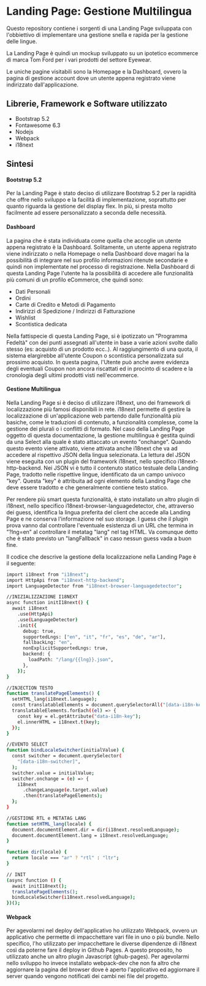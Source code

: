
# Landing Page: Gestione Multilingua

Questo repository contiene i sorgenti di una Landing Page sviluppata con l'obbiettivo di implementare una gestione snella e rapida per la gestione delle lingue.

La Landing Page è quindi un mockup sviluppato su un ipotetico ecommerce di marca Tom Ford per i vari prodotti del settore Eyewear. 

Le uniche pagine visitabili sono la Homepage e la Dashboard, ovvero la pagina di gestione account dove un utente appena registrato viene indirizzato dall'applicazione.


## Librerie, Framework e Software utilizzato

- Bootstrap 5.2
- Fontawesome 6.3
- Nodejs
- Webpack
- i18next


## Sintesi

#### Bootstrap 5.2
Per la Landing Page è stato deciso di utilizzare Bootstrap 5.2 per la rapidità che offre nello sviluppo e la facilità di implementazione, soprattutto per quanto riguarda la gestione del display flex.
In più, si presta molto facilmente ad essere personalizzato a seconda delle necessità.

#### Dashboard
La pagina che è stata individuata come quella che accoglie un utente appena registrato è la Dashboard. Solitamente, un utente appena registrato viene indirizzato o nella Homepage o nella Dashboard dove magari ha la possibilità di integrare nel suo profilo informazioni ritenute secondarie e quindi non implementate nel processo di registrazione.
Nella Dashboard di questa Landing Page l'utente ha la possibilità di accedere alle funzionalità più comuni di un profilo eCommerce, che quindi sono:

- Dati Personali
- Ordini
- Carte di Credito e Metodi di Pagamento
- Indirizzi di Spedizione / Indirizzi di Fatturazione
- Wishlist
- Scontistica dedicata

Nella fattispecie di questa Landing Page, si è ipotizzato un "Programma Fedeltà" con dei punti assegnati all'utente in base a varie azioni svolte dallo stesso (es: acquisto di un prodotto ecc..). Al raggiungimento di una quota, il sistema elargirebbe all'utente Coupon o scontistica personalizzata sul prossimo acquisto.
In questa pagina, l'Utente può anche avere evidenza degli eventuali Coupon non ancora riscattati ed in procinto di scadere e la cronologia degli ultimi prodotti visti nell'ecommerce.

#### Gestione Multilingua
Nella Landing Page si è deciso di utilizzare i18next, uno dei framework di localizzazione più famosi disponibili in rete.
i18next permette di gestire la localizzazione di un'applicazione web partendo dalle funzionalità più basiche, come le traduzioni di contenuto, a funzionalità complesse, come la gestione dei plurali o i conflitti di formato.
Nel caso della Landing Page oggetto di questa documentazione, la gestione multilingua è gestita quindi da una Select alla quale è stato attaccato un evento "onchange". Quando questo evento viene attivato, viene attivata anche i18next che va ad accedere al rispettivo JSON della lingua selezionata.
La lettura del JSON viene eseguita con un plugin del framework i18next, nello specifico i18next-http-backend.
Nei JSON vi è tutto il contenuto statico testuale della Landing Page, tradotto nelle rispettive lingue, identificato da un campo univoco "key". Questa "key" è attribuita ad ogni elemento della Landing Page che deve essere tradotto e che generalmente contiene testo statico.

Per rendere più smart questa funzionalità, è stato installato un altro plugin di i18next, nello specifico i18next-browser-languagedetector, che, attraverso dei guess, identifica la lingua preferita del client che accede alla Landing Page e ne conserva l'informazione nel suo storage. I guess che il plugin prova vanno dal controllare l'eventuale esistenza di un URL che termina in "?lng=en" al controllare il metatag "lang" nel tag HTML.
Va comunque detto che è stato previsto un "langFallback" in caso nessun guess vada a buon fine.

Il codice che descrive la gestione della localizzazione nella Landing Page è il seguente:

```bash
import i18next from "i18next";
import HttpApi from "i18next-http-backend";
import LanguageDetector from "i18next-browser-languagedetector";

//INIZIALIZZAZIONE I18NEXT
async function initI18next() {
  await i18next
    .use(HttpApi)
    .use(LanguageDetector)
    .init({
      debug: true,
      supportedLngs: ["en", "it", "fr", "es", "de", "ar"],
      fallbackLng: "en",
      nonExplicitSupportedLngs: true,
      backend: {
        loadPath: "/lang/{{lng}}.json",
      },
    });
}

//INJECTION TESTO 
function translatePageElements() {
  setHTML_lang(i18next.language);
  const translatableElements = document.querySelectorAll("[data-i18n-key]");
  translatableElements.forEach((el) => {
    const key = el.getAttribute("data-i18n-key");
    el.innerHTML = i18next.t(key);
  });
}

//EVENTO SELECT
function bindLocaleSwitcher(initialValue) {
  const switcher = document.querySelector(
    "[data-i18n-switcher]",
  );
  switcher.value = initialValue;
  switcher.onchange = (e) => {
    i18next
      .changeLanguage(e.target.value)
      .then(translatePageElements);
  };
}

//GESTIONE RTL e METATAG LANG
function setHTML_lang(locale) {
  document.documentElement.dir = dir(i18next.resolvedLanguage);
  document.documentElement.lang = i18next.resolvedLanguage;
}

function dir(locale) {
  return locale === "ar" ? "rtl" : "ltr";
}

// INIT
(async function () {
  await initI18next();
  translatePageElements();
  bindLocaleSwitcher(i18next.resolvedLanguage);
})();
```

#### Webpack
Per agevolarmi nel deploy dell'applicativo ho utilizzato Webpack, ovvero un applicativo che permette di impacchettare vari file in uno o più bundle. Nello specifico, l'ho utilizzato per impacchettare le diverse dipendenze di i18next così da poterne fare il deploy in Github Pages. A questo proposito, ho utilizzato anche un altro plugin Javascript (ghub-pages).
Per agevolarmi nello sviluppo ho invece installato webpack-dev che non fa altro che aggiornare la pagina del browser dove è aperto l'applicativo ed aggiornare il server quando vengono notificati dei cambi nei file del progetto.
